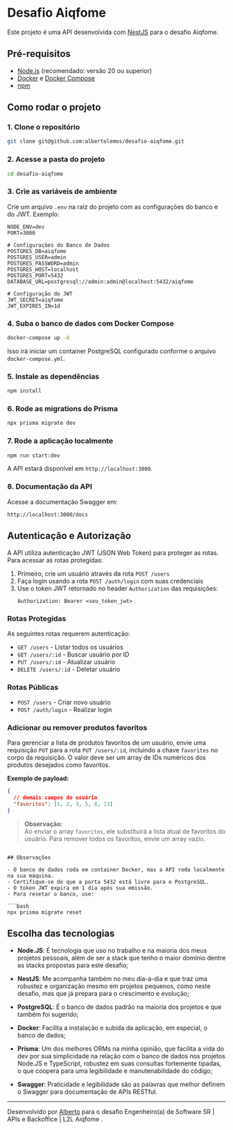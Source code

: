 # Desafio Aiqfome

Este projeto é uma API desenvolvida com [NestJS](https://nestjs.com/) para o desafio Aiqfome.

## Pré-requisitos

- [Node.js](https://nodejs.org/) (recomendado: versão 20 ou superior)
- [Docker](https://www.docker.com/) e [Docker Compose](https://docs.docker.com/compose/)
- [npm](https://www.npmjs.com/)

## Como rodar o projeto

### 1. Clone o repositório

```bash
git clone git@github.com:albertolemos/desafio-aiqfome.git
```

### 2. Acesse a pasta do projeto

```bash
cd desafio-aiqfome
```

### 3. Crie as variáveis de ambiente

Crie um arquivo `.env` na raiz do projeto com as configurações do banco e do JWT. Exemplo:

```
NODE_ENV=dev
PORT=3000

# Configurações do Banco de Dados
POSTGRES_DB=aiqfome
POSTGRES_USER=admin
POSTGRES_PASSWORD=admin
POSTGRES_HOST=localhost
POSTGRES_PORT=5432
DATABASE_URL=postgresql://admin:admin@localhost:5432/aiqfome

# Configuração do JWT
JWT_SECRET=aiqfome
JWT_EXPIRES_IN=1d
```

### 4. Suba o banco de dados com Docker Compose

```bash
docker-compose up -d
```

Isso irá iniciar um container PostgreSQL configurado conforme o arquivo `docker-compose.yml`.

### 5. Instale as dependências

```bash
npm install
```

### 6. Rode as migrations do Prisma

```bash
npx prisma migrate dev
```

### 7. Rode a aplicação localmente

```bash
npm run start:dev
```

A API estará disponível em `http://localhost:3000`.

### 8. Documentação da API

Acesse a documentação Swagger em:

```
http://localhost:3000/docs
```

## Autenticação e Autorização

A API utiliza autenticação JWT (JSON Web Token) para proteger as rotas. Para acessar as rotas protegidas:

1. Primeiro, crie um usuário através da rota `POST /users`
2. Faça login usando a rota `POST /auth/login` com suas credenciais
3. Use o token JWT retornado no header `Authorization` das requisições:
   ```
   Authorization: Bearer <seu_token_jwt>
   ```

### Rotas Protegidas

As seguintes rotas requerem autenticação:

- `GET /users` - Listar todos os usuários
- `GET /users/:id` - Buscar usuário por ID
- `PUT /users/:id` - Atualizar usuário
- `DELETE /users/:id` - Deletar usuário

### Rotas Públicas

- `POST /users` - Criar novo usuário
- `POST /auth/login` - Realizar login

### Adicionar ou remover produtos favoritos

Para gerenciar a lista de produtos favoritos de um usuário, envie uma requisição `PUT` para a rota `PUT /users/:id`, incluindo a chave `favorites` no corpo da requisição. O valor deve ser um array de IDs numéricos dos produtos desejados como favoritos.

**Exemplo de payload:**

```json
{
  // demais campos do usuário
  "favorites": [1, 2, 3, 5, 8, 13]
}
```

> **Observação:**  
> Ao enviar o array `favorites`, ele substituirá a lista atual de favoritos do usuário. Para remover todos os favoritos, envie um array vazio.

````

## Observações

- O banco de dados roda em container Docker, mas a API roda localmente na sua máquina.
- Certifique-se de que a porta 5432 está livre para o PostgreSQL.
- O token JWT expira em 1 dia após sua emissão.
- Para resetar o banco, use:

```bash
npx prisma migrate reset
````

## Escolha das tecnologias

- **Node.JS**: É tecnologia que uso no trabalho e na maioria dos meus projetos pessoais, além de ser a stack que tenho o maior domínio dentre as stacks propostas para este desafio;
- **NestJS**: Me acompanha também no meu dia-a-dia e que traz uma robustez e organização mesmo em projetos pequenos, como neste desafio, mas que já prepara para o crescimento e evolução;

- **PostgreSQL**: É o banco de dados padrão na maioria dos projetos e que também foi sugerido;

- **Docker**: Facilita a instalação e subida da aplicação, em especial, o banco de dados;

- **Prisma**: Um dos melhores ORMs na minha opinião, que facilita a vida do dev por sua simplicidade na relação com o banco de dados nos projetos Node.JS e TypeScript, robustez em suas consultas fortemente tipadas, o que coopera para uma legibilidade e manutenabilidade do código;

- **Swagger**: Praticidade e legibilidade são as palavras que melhor definem o Swagger para documentação de APIs RESTful.

---

Desenvolvido por [Alberto](https://github.com/albertolemos) para o desafio Engenheiro(a) de Software SR | APIs e Backoffice | L2L Aiqfome .
